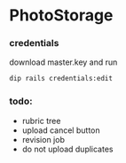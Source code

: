 # PhotoStorage

### credentials

download master.key and run 

```bash
dip rails credentials:edit
``` 


### todo:
* rubric tree
* upload cancel button
* revision job
* do not upload duplicates
